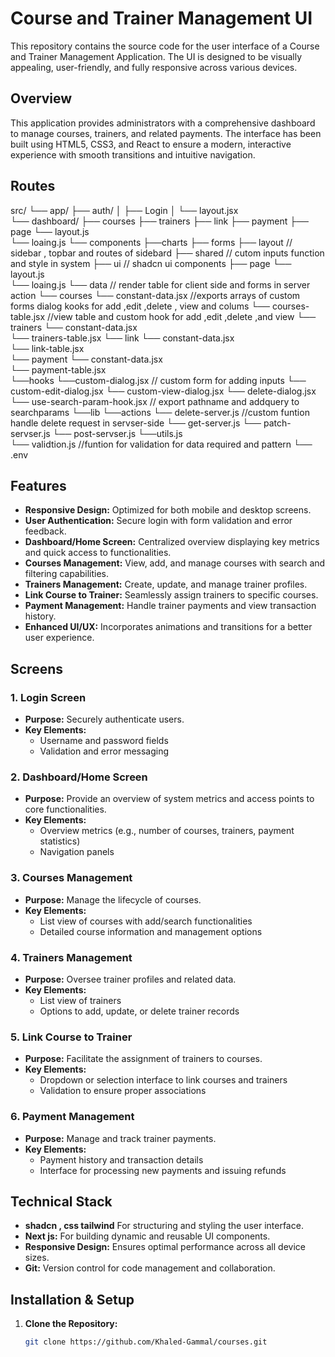 # Course and Trainer Management UI

This repository contains the source code for the user interface of a Course and Trainer Management Application. The UI is designed to be visually appealing, user-friendly, and fully responsive across various devices.

## Overview

This application provides administrators with a comprehensive dashboard to manage courses, trainers, and related payments. The interface has been built using HTML5, CSS3, and React to ensure a modern, interactive experience with smooth transitions and intuitive navigation.

## Routes
src/
└── app/
    ├── auth/
    │   ├── Login
    │   └── layout.jsx      
    └── dashboard/
        ├── courses
        ├── trainers
        ├── link
        ├── payment
        ├── page
        └── layout.js     
        └── loaing.js
    └── components
        ├──charts
        ├── forms
        ├── layout      // sidebar , topbar and routes of sidebard
        ├── shared     // cutom inputs function and style in system
        ├── ui        // shadcn ui components
        ├── page
        └── layout.js     
        └── loaing.js
    └── data            // render table for client side and forms in server action
            └── courses 
                └── constant-data.jsx   //exports arrays of custom forms dialog kooks for add ,edit ,delete , view and colums
                └── courses-table.jsx   //view table and custom hook for add ,edit ,delete ,and view
            └── trainers
                └── constant-data.jsx  
                └── trainers-table.jsx 
            └── link
                └── constant-data.jsx   
                └── link-table.jsx  
            └── payment
                └── constant-data.jsx   
                └── payment-table.jsx  
    └──hooks
            └──custom-dialog.jsx            // custom form for adding inputs 
            └── custom-edit-dialog.jsx
            └── custom-view-dialog.jsx
            └── delete-dialog.jsx
            └── use-search-param-hook.jsx   // export pathname and addquery to searchparams
    └──lib
            └──actions
                └── delete-server.js           //custom funtion handle delete request in servser-side
                └── get-server.js
                └── patch-servser.js
                └── post-servser.js
            └──utils.js                         
            └── validtion.js                    //funtion for validation for data required and pattern 
            └── .env 
                

## Features

- **Responsive Design:** Optimized for both mobile and desktop screens.
- **User Authentication:** Secure login with form validation and error feedback.
- **Dashboard/Home Screen:** Centralized overview displaying key metrics and quick access to functionalities.
- **Courses Management:** View, add, and manage courses with search and filtering capabilities.
- **Trainers Management:** Create, update, and manage trainer profiles.
- **Link Course to Trainer:** Seamlessly assign trainers to specific courses.
- **Payment Management:** Handle trainer payments and view transaction history.
- **Enhanced UI/UX:** Incorporates animations and transitions for a better user experience.

## Screens

### 1. Login Screen
- **Purpose:** Securely authenticate users.
- **Key Elements:** 
  - Username and password fields
  - Validation and error messaging

### 2. Dashboard/Home Screen
- **Purpose:** Provide an overview of system metrics and access points to core functionalities.
- **Key Elements:** 
  - Overview metrics (e.g., number of courses, trainers, payment statistics)
  - Navigation panels

### 3. Courses Management
- **Purpose:** Manage the lifecycle of courses.
- **Key Elements:** 
  - List view of courses with add/search functionalities
  - Detailed course information and management options

### 4. Trainers Management
- **Purpose:** Oversee trainer profiles and related data.
- **Key Elements:** 
  - List view of trainers
  - Options to add, update, or delete trainer records

### 5. Link Course to Trainer
- **Purpose:** Facilitate the assignment of trainers to courses.
- **Key Elements:** 
  - Dropdown or selection interface to link courses and trainers
  - Validation to ensure proper associations

### 6. Payment Management
- **Purpose:** Manage and track trainer payments.
- **Key Elements:** 
  - Payment history and transaction details
  - Interface for processing new payments and issuing refunds

## Technical Stack

- **shadcn , css tailwind** For structuring and styling the user interface.
- **Next js:** For building dynamic and reusable UI components.
- **Responsive Design:** Ensures optimal performance across all device sizes.
- **Git:** Version control for code management and collaboration.

## Installation & Setup

1. **Clone the Repository:**
   ```bash
   git clone https://github.com/Khaled-Gammal/courses.git
